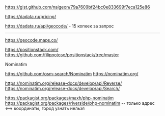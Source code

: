 https://gist.github.com/nalgeon/79a7609bf24bc0e833699f7eca125e86

https://dadata.ru/pricing/

https://dadata.ru/api/geocode/  - 15 копеек за запрос

---

https://geocode.maps.co/

https://positionstack.com/
https://github.com/filippotoso/positionstack/tree/master

Nominatim

https://github.com/osm-search/Nominatim
https://nominatim.org/

https://nominatim.org/release-docs/develop/api/Reverse/
https://nominatim.org/release-docs/develop/api/Search/

https://packagist.org/packages/maxh/php-nominatim
https://packagist.org/packages/riverside/php-nominatim -- только адрес <==> координаты, город узнать нельзя
